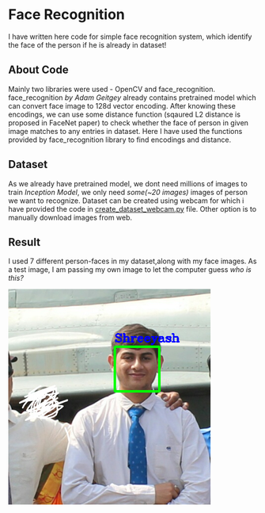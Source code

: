# Face Recognition
I have written here code for simple face recognition system, which identify the face of the person if he is already in dataset!

## About Code
Mainly two libraries were used - OpenCV and face_recognition. face_recognition *by Adam Geitgey* already contains pretrained model which can convert face image to 128d vector encoding. After knowing these encodings, we can use some distance function (sqaured L2 distance is proposed in FaceNet paper) to check whether the face of person in given image matches to any entries in dataset.
Here I have used the functions provided by face_recognition library to find encodings and distance.

## Dataset
As we already have pretrained model, we dont need millions of images to train *Inception Model*, we only need *some(~20 images)* images of person we want to recognize. Dataset can be created using webcam for which i have provided the code in [create_dataset_webcam.py](https://github.com/Shreeyash-iitr/Deep_Learning/blob/master/Face_Recognition/create_dataset_webcam.py) file. Other option is to manually download images from web.
## Result
I used 7 different person-faces in my dataset,along with my face images. As a test image, I am passing my own image to let the computer guess *who is this?*


![Output Image](https://github.com/Shreeyash-iitr/Deep_Learning/blob/master/Face_Recognition/output.png)
